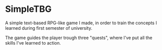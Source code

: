 # SimpleTBG
A simple text-based RPG-like game I made, in order to train the concepts I learned during first semester of university.

The game guides the player trough three "quests", where I've put all the skills I've learned to action.
